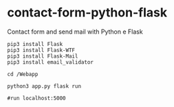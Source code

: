 # contact-form-python-flask
Contact form and send mail with Python e Flask

```shell
pip3 install Flask
pip3 install Flask-WTF
pip3 install Flask-Mail
pip3 install email_validator

cd /Webapp

python3 app.py flask run

#run localhost:5000

```
